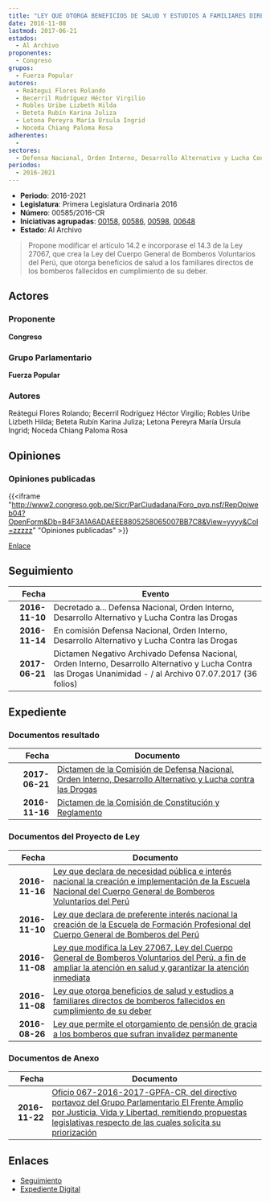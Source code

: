 ```yaml
---
title: "LEY QUE OTORGA BENEFICIOS DE SALUD Y ESTUDIOS A FAMILIARES DIRECTOS DE BOMBEROS FALLECIDOS EN CUMPLIMIENTO DE SU DEBER"
date: 2016-11-08
lastmod: 2017-06-21
estados: 
  - Al Archivo
proponentes: 
  - Congreso
grupos: 
  - Fuerza Popular
autores: 
  - Reátegui Flores Rolando
  - Becerril Rodríguez Héctor Virgilio
  - Robles Uribe Lizbeth Hilda
  - Beteta Rubín Karina Juliza
  - Letona Pereyra María Úrsula Ingrid
  - Noceda Chiang Paloma Rosa
adherentes: 
  - 
sectores: 
  - Defensa Nacional, Orden Interno, Desarrollo Alternativo y Lucha Contra las Drogas
periodos: 
  - 2016-2021
---
```


- **Periodo**: 2016-2021
- **Legislatura**: Primera Legislatura Ordinaria 2016
- **Número**: 00585/2016-CR
- **Iniciativas agrupadas**: [00158](../../00100/00158), [00586](../../00500/00586), [00598](../../00500/00598), [00648](../../00600/00648)
- **Estado**: Al Archivo

> Propone modificar el artículo 14.2 e incorporase el 14.3 de la Ley 27067, que crea la Ley del Cuerpo General de Bomberos Voluntarios del Perú, que otorga beneficios de salud a los familiares directos de los bomberos fallecidos en cumplimiento de su deber.


## Actores

### Proponente

**Congreso**

### Grupo Parlamentario

**Fuerza Popular**

### Autores

Reátegui Flores Rolando; Becerril Rodríguez Héctor Virgilio; Robles Uribe Lizbeth Hilda; Beteta Rubín Karina Juliza; Letona Pereyra María Úrsula Ingrid; Noceda Chiang Paloma Rosa


## Opiniones

### Opiniones publicadas

{{<iframe "http://www2.congreso.gob.pe/Sicr/ParCiudadana/Foro_pvp.nsf/RepOpiweb04?OpenForm&Db=B4F3A1A6ADAEEE8805258065007BB7C8&View=yyyy&Col=zzzzz" "Opiniones publicadas" >}}

[Enlace](http://www2.congreso.gob.pe/Sicr/ParCiudadana/Foro_pvp.nsf/RepOpiweb04?OpenForm&Db=B4F3A1A6ADAEEE8805258065007BB7C8&View=yyyy&Col=zzzzz)

## Seguimiento

| Fecha | Evento |
|------:|--------|
| **2016-11-10** | Decretado a... Defensa Nacional, Orden Interno, Desarrollo Alternativo y Lucha Contra las Drogas|
| **2016-11-14** | En comisión Defensa Nacional, Orden Interno, Desarrollo Alternativo y Lucha Contra las Drogas|
| **2017-06-21** | Dictamen Negativo Archivado Defensa Nacional, Orden Interno, Desarrollo Alternativo y Lucha Contra las Drogas Unanimidad - / al Archivo 07.07.2017 (36 folios)|


## Expediente


### Documentos resultado

| Fecha | Documento |
|------:|--------|
| **2017-06-21** | [Dictamen de la Comisión de Defensa Nacional, Orden Interno, Desarrollo Alternativo y Lucha contra las Drogas](http://www.leyes.congreso.gob.pe/Documentos/2016_2021/Dictamenes/Proyectos_de_Ley/00158DC07MAY20170621.pdf) |
| **2016-11-16** | [Dictamen de la Comisión de Constitución y Reglamento](http://www.leyes.congreso.gob.pe/Documentos/2016_2021/Dictamenes/Proyectos_de_Ley/00158DC04MAY20161116.pdf) |

### Documentos del Proyecto de Ley

| Fecha | Documento |
|------:|--------|
| **2016-11-16** | [Ley que declara de necesidad pública e interés nacional la creación e implementación de la Escuela Nacional del Cuerpo General de Bomberos Voluntarios del Perú](http://www.leyes.congreso.gob.pe/Documentos/2016_2021/Proyectos_de_Ley_y_de_Resoluciones_Legislativas/PL0064820161116.D.pdf) |
| **2016-11-10** | [Ley que declara de preferente interés nacional la creación de la Escuela de Formación Profesional del Cuerpo General de Bomberos del Perú](http://www.leyes.congreso.gob.pe/Documentos/2016_2021/Proyectos_de_Ley_y_de_Resoluciones_Legislativas/PL0059820161110.D.pdf) |
| **2016-11-08** | [Ley que modifica la Ley 27067, Ley del Cuerpo General de Bomberos Voluntarios del Perú, a fin de ampliar la atención en salud y garantizar la atención inmediata](http://www.leyes.congreso.gob.pe/Documentos/2016_2021/Proyectos_de_Ley_y_de_Resoluciones_Legislativas/PL0058620161108.D.pdf) |
| **2016-11-08** | [Ley que otorga beneficios de salud y estudios a familiares directos de bomberos fallecidos en cumplimiento de su deber](http://www.leyes.congreso.gob.pe/Documentos/2016_2021/Proyectos_de_Ley_y_de_Resoluciones_Legislativas/PL0058520161108.D.pdf) |
| **2016-08-26** | [Ley que permite el otorgamiento de pensión de gracia a los bomberos que sufran invalidez permanente](http://www.leyes.congreso.gob.pe/Documentos/2016_2021/Proyectos_de_Ley_y_de_Resoluciones_Legislativas/PL0015820160826.D.pdf) |

### Documentos de Anexo

| Fecha | Documento |
|------:|--------|
| **2016-11-22** | [Oficio 067-2016-2017-GPFA-CR, del directivo portavoz del Grupo Parlamentario El Frente Amplio por Justicia, Vida y Libertad, remitiendo propuestas legislativas respecto de las cuales solicita su priorización](http://www.leyes.congreso.gob.pe/Documentos/2016_2021/Oficios/Grupos_Parlamentarios/OFICIO-067-2016-2017-GPFA-CR.pdf) |

## Enlaces 

- [Seguimiento](http://www2.congreso.gob.pe/Sicr/TraDocEstProc/CLProLey2016.nsf/f7fff46988ca05b1052578e100829cc7/aa3ea05190cb013105258066000197f2?OpenDocument)
- [Expediente Digital](http://www2.congreso.gob.pe/Sicr/TraDocEstProc/CLProLey2016.nsf/f7fff46988ca05b1052578e100829cc7/aa3ea05190cb013105258066000197f2?OpenDocument&Click=05257FB7005EB655.eb71d0cf91d8294e05256cdf006b5706/$Body/0.1C6C)
